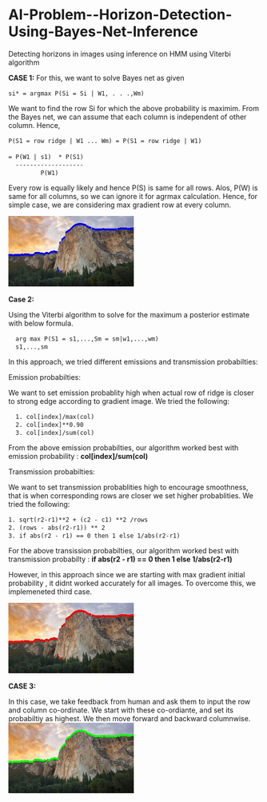 # AI-Problem--Horizon-Detection-Using-Bayes-Net-Inference
Detecting horizons in images using inference on HMM using Viterbi algorithm

**CASE 1:**
For this, we want to solve Bayes net as given

    si* = argmax P(Si = Si | W1, . . .,Wm)
 
We want to find the row Si for which the above probability is maximim. From the Bayes net, we can assume that each column is independent of other column. Hence,

    P(S1 = row ridge | W1 ... Wm) = P(S1 = row ridge | W1)
    
    = P(W1 | s1)  * P(S1)
      -------------------
             P(W1)
             
 Every row is equally likely and hence P(S) is same for all rows. Alos, P(W) is same for all columns, so we can ignore it for agrmax calculation. Hence, for simple case, we are considering max gradient row at every column.
 
 ![alt text](https://github.com/nehapai23/AI-Problem--Horizon-Detection-Using-Bayes-Net-Inference/blob/master/mountain1/output_simple.jpg)
 
 **Case 2:**
 
Using the Viterbi algorithm to solve for the maximum a posterior estimate with below formula.

      arg max P(S1 = s1,...,Sm = sm|w1,...,wm)
      s1,...,sm

In this approach, we tried different emissions and transmission probabilties:

Emission probabilties:

We want to set emission probablity high when actual row of ridge is closer to strong edge according to gradient image. We tried the following: 

      1. col[index]/max(col)
      2. col[index]**0.90
      3. col[index]/sum(col)

From the above emission probabilties, our algorithm worked best with emission probability : **col[index]/sum(col)**

Transmission probabilties:

We want to set transmission probablities high to encourage smoothness, that is when corresponding rows are closer we set higher probablities. We tried the following:

    1. sqrt(r2-r1)**2 + (c2 - c1) **2 /rows
    2. (rows - abs(r2-r1)) ** 2
    3. if abs(r2 - r1) == 0 then 1 else 1/abs(r2-r1)
    
For the above transission probabilties, our algorithm worked best with transmission probabilty : 
**if abs(r2 - r1) == 0 then 1 else 1/abs(r2-r1)**

However, in this approach since we are starting with max gradient initial probability , it didnt worked accurately for all images.
To overcome this, we implemeneted third case.

![alt text](https://github.com/nehapai23/AI-Problem--Horizon-Detection-Using-Bayes-Net-Inference/blob/master/mountain1/output_map.jpg)

**CASE 3:**

In this case, we take feedback from human and ask them to input the row and column co-ordinate. We start with these co-ordiante, and set its probabiltiy as highest. We then move forward and backward columnwise.
![alt text](https://github.com/nehapai23/AI-Problem--Horizon-Detection-Using-Bayes-Net-Inference/blob/master/mountain1/output_human.jpeg)
